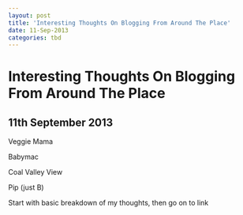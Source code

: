 ```yaml
---
layout: post
title: 'Interesting Thoughts On Blogging From Around The Place'
date: 11-Sep-2013
categories: tbd
---
```


# Interesting Thoughts On Blogging From Around The Place

## 11th September 2013

Veggie Mama

Babymac

Coal Valley View

Pip (just B)

Start with basic breakdown of my thoughts,   then go on to link
